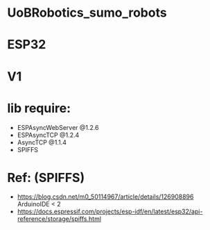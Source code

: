 # UoBRobotics_sumo_robots
# ESP32 
# V1
# lib require:
* ESPAsyncWebServer @1.2.6
* ESPAsyncTCP @1.2.4
* AsyncTCP @1.1.4
* SPIFFS

# Ref: (SPIFFS)
* https://blog.csdn.net/m0_50114967/article/details/126908896 ArduinoIDE < 2
* https://docs.espressif.com/projects/esp-idf/en/latest/esp32/api-reference/storage/spiffs.html
